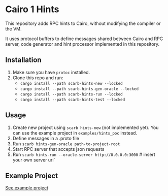 # Cairo 1 Hints

This repository adds RPC hints to Cairo, without modifying the compiler or the VM.

It uses protocol buffers to define messages shared between Cairo and RPC server, code generator and hint processor implemented in this repository.

## Installation

1. Make sure you have `protoc` installed.
2. Clone this repo and run:
    * `cargo install --path scarb-hints-new --locked`
    * `cargo install --path scarb-hints-gen-oracle --locked`
    * `cargo install --path scarb-hints-run --locked`
    * `cargo install --path scarb-hints-test --locked`

## Usage

1. Create new project using `scarb hints-new` (not implemented yet). You can use the example project in `examples/hints_poc` instead.
2. Define messages in a .proto file
3. Run `scarb hints-gen-oracle path-to-project-root`
4. Start RPC server that accepts json requests
5. Run `scarb hints-run --oracle-server http://0.0.0.0:3000` # insert your own server url`

## Example Project
[See example project](https://github.com/reilabs/cairo-hints/tree/main/examples/hints_poc)
